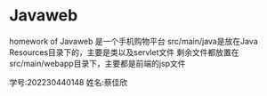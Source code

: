 # Javaweb
 homework of Javaweb
 是一个手机购物平台
src/main/java是放在Java Resources目录下的，主要是类以及servlet文件
剩余文件都放置在src/main/webapp目录下，主要都是前端的jsp文件


学号:202230440148
姓名:蔡佳欣
